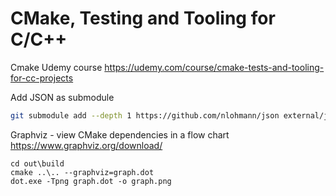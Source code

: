 # CMake, Testing and Tooling for C/C++

Cmake Udemy course https://udemy.com/course/cmake-tests-and-tooling-for-cc-projects  

Add JSON as submodule
```sh
git submodule add --depth 1 https://github.com/nlohmann/json external/json
```

Graphviz - view CMake dependencies in a flow chart  
https://www.graphviz.org/download/ 

```
cd out\build
cmake ..\.. --graphviz=graph.dot
dot.exe -Tpng graph.dot -o graph.png
```
